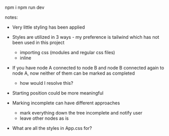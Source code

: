 npm i
npm run dev

notes:

- Very little styling has been applied
- Styles are utilized in 3 ways - my preference is tailwind which has not been used in this project

  - importing css (modules and regular css files)
  - inline

- If you have node A connected to node B and node B connected again to node A, now neither of them can be marked as completed

  - how would I resolve this?

- Starting position could be more meaningful

- Marking incomplete can have different approaches

  - mark everything down the tree incomplete and notify user
  - leave other nodes as is

- What are all the styles in App.css for?
